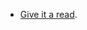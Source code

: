 - [Give it a read](https://leetcode.com/problems/sort-list/discuss/1795126/C%2B%2B-oror-Merge-Sort-oror-2-Pointer-oror-Easy-To-Understand).